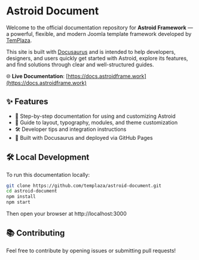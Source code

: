 # Astroid Document

Welcome to the official documentation repository for **Astroid Framework** — a powerful, flexible, and modern Joomla template framework developed by [TemPlaza](https://www.templaza.com).

This site is built with [Docusaurus](https://docusaurus.io/) and is intended to help developers, designers, and users quickly get started with Astroid, explore its features, and find solutions through clear and well-structured guides.

🌐 **Live Documentation**: [https://docs.astroidframe.work](https://docs.astroidframe.work)

## ✨ Features

- 📘 Step-by-step documentation for using and customizing Astroid
- 🧩 Guide to layout, typography, modules, and theme customization
- 🛠️ Developer tips and integration instructions
- 🚀 Built with Docusaurus and deployed via GitHub Pages

## 🛠️ Local Development

To run this documentation locally:

```bash
git clone https://github.com/templaza/astroid-document.git
cd astroid-document
npm install
npm start
```
Then open your browser at http://localhost:3000

## 📚 Contributing
Feel free to contribute by opening issues or submitting pull requests!
